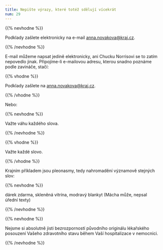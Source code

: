 ```yaml
---
title: Nepište výrazy, které totéž sdělují vícekrát
num: 29
---
```

{{% nevhodne %}}

Podklady zašlete elektronicky na e-mail anna.novakova@kraj.cz.

{{% /nevhodne %}}

E-mail můžeme napsat jedině elektronicky, ani Chucku Norrisovi se to zatím nepovedlo jinak. Připojíme-li e-mailovou adresu, kterou snadno poznáme podle zavináče, stačí:

{{% vhodne %}}

Podklady zašlete na anna.novakova@kraj.cz.

{{% /vhodne %}}

Nebo:

{{% nevhodne %}}

Važte váhu každého slova.

{{% /nevhodne %}}

{{% vhodne %}}

Važte každé slovo.

{{% /vhodne %}}

Krajním příkladem jsou pleonasmy, tedy nahromadění významově stejných slov:

{{% nevhodne %}}

dárek zdarma, skleněná vitrína, modravý blankyt (Mácha může, nepsal úřední texty)

{{% /nevhodne %}}

{{% nevhodne %}}

Nejsme si absolutně jisti bezrozporností původního originálu lékařského posouzení Vašeho zdravotního stavu během Vaší hospitalizace v nemocnici.

{{% /nevhodne %}}